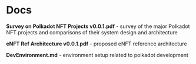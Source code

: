 # Docs

**Survey on Polkadot NFT Projects v0.0.1.pdf** - survey of the major Polkadot NFT projects and comparisons of their system design and architecture

**eNFT Ref Architecture v0.0.1.pdf** - proposed eNFT reference architecture

**DevEnvironment.md** - environment setup related to polkadot development

